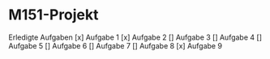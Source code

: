 # M151-Projekt

Erledigte Aufgaben
[x] Aufgabe 1
[x] Aufgabe 2
[] Aufgabe 3
[] Aufgabe 4
[] Aufgabe 5
[] Aufgabe 6
[] Aufgabe 7
[] Aufgabe 8
[x] Aufgabe 9
